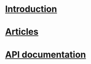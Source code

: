 # [Introduction](index.html)
# [Articles](./articles/)
# [API documentation](./api/TimeSeriesAnalysis.html)
